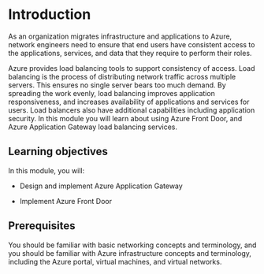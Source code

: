 # Introduction

As an organization migrates infrastructure and applications to Azure, network engineers need to ensure that end users have consistent access to the applications, services, and data that they require to perform their roles. 

Azure provides load balancing tools to support consistency of access. Load balancing is the process of distributing network traffic across multiple servers. This ensures no single server bears too much demand. By spreading the work evenly, load balancing improves application responsiveness, and increases availability of applications and services for users. Load balancers also have additional capabilities including application security. In this module you will learn about using Azure Front Door, and Azure Application Gateway load balancing services.

## Learning objectives

In this module, you will:

- Design and implement Azure Application Gateway 

- Implement Azure Front Door

 

## Prerequisites

You should be familiar with basic networking concepts and terminology, and you should be familiar with Azure infrastructure concepts and terminology, including the Azure portal, virtual machines, and virtual networks.